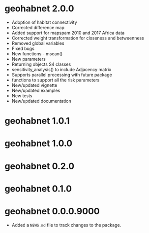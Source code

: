 # geohabnet 2.0.0
- Adoption of habitat connectivity
- Corrected difference map
- Added support for mapspam 2010 and 2017 Africa data
- Corrected weight transformation for closeness and betweenness
- Removed global variables
- Fixed bugs
- New functions - msean()
- New parameters
- Returning objects S4 classes
- sensitivity_analysis() to include Adjacency matrix
- Supports parallel processing with future package
- functions to support all the risk parameters
- New/updated vignette
- New/updated examples
- New tests
- New/updated documentation


# geohabnet 1.0.1

# geohabnet 1.0.0

# geohabnet 0.2.0

# geohabnet 0.1.0

# geohabnet 0.0.0.9000

-   Added a `NEWS.md` file to track changes to the package.

